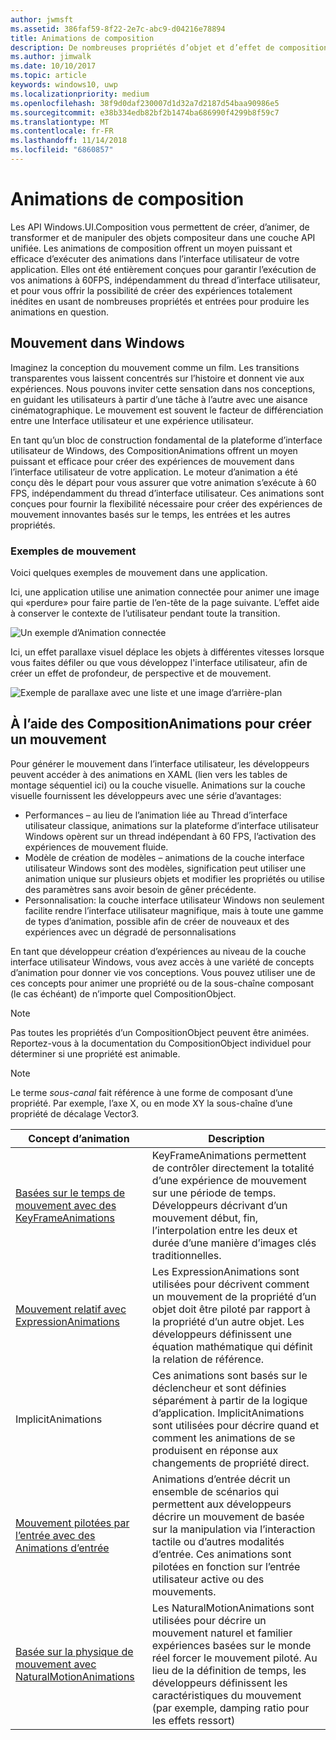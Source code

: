 ```yaml
---
author: jwmsft
ms.assetid: 386faf59-8f22-2e7c-abc9-d04216e78894
title: Animations de composition
description: De nombreuses propriétés d’objet et d’effet de composition peuvent être animées à l’aide d’animations par images clés et expressions, ce qui permet aux propriétés d’un élément d’interface utilisateur de changer dans le temps ou en fonction d’un calcul.
ms.author: jimwalk
ms.date: 10/10/2017
ms.topic: article
keywords: windows10, uwp
ms.localizationpriority: medium
ms.openlocfilehash: 38f9d0daf230007d1d32a7d2187d54baa90986e5
ms.sourcegitcommit: e38b334edb82bf2b1474ba686990f4299b8f59c7
ms.translationtype: MT
ms.contentlocale: fr-FR
ms.lasthandoff: 11/14/2018
ms.locfileid: "6860857"
---
```

# <a name="composition-animations"></a>Animations de composition

Les API Windows.UI.Composition vous permettent de créer, d’animer, de transformer et de manipuler des objets compositeur dans une couche API unifiée. Les animations de composition offrent un moyen puissant et efficace d’exécuter des animations dans l’interface utilisateur de votre application. Elles ont été entièrement conçues pour garantir l’exécution de vos animations à 60FPS, indépendamment du thread d’interface utilisateur, et pour vous offrir la possibilité de créer des expériences totalement inédites en usant de nombreuses propriétés et entrées pour produire les animations en question.

## <a name="motion-in-windows"></a>Mouvement dans Windows

Imaginez la conception du mouvement comme un film. Les transitions transparentes vous laissent concentrés sur l’histoire et donnent vie aux expériences. Nous pouvons inviter cette sensation dans nos conceptions, en guidant les utilisateurs à partir d’une tâche à l’autre avec une aisance cinématographique. Le mouvement est souvent le facteur de différenciation entre une Interface utilisateur et une expérience utilisateur.

En tant qu’un bloc de construction fondamental de la plateforme d’interface utilisateur de Windows, des CompositionAnimations offrent un moyen puissant et efficace pour créer des expériences de mouvement dans l’interface utilisateur de votre application. Le moteur d’animation a été conçu dès le départ pour vous assurer que votre animation s’exécute à 60 FPS, indépendamment du thread d’interface utilisateur. Ces animations sont conçues pour fournir la flexibilité nécessaire pour créer des expériences de mouvement innovantes basés sur le temps, les entrées et les autres propriétés.

### <a name="examples-of-motion"></a>Exemples de mouvement

Voici quelques exemples de mouvement dans une application.

Ici, une application utilise une animation connectée pour animer une image qui «perdure» pour faire partie de l’en-tête de la page suivante. L’effet aide à conserver le contexte de l’utilisateur pendant toute la transition.

![Un exemple d’Animation connectée](images/animation/connected-animation-example.gif)

Ici, un effet parallaxe visuel déplace les objets à différentes vitesses lorsque vous faites défiler ou que vous développez l'interface utilisateur, afin de créer un effet de profondeur, de perspective et de mouvement.

![Exemple de parallaxe avec une liste et une image d’arrière-plan](images/animation/parallax-example.gif)

## <a name="using-compositionanimations-to-create-motion"></a>À l’aide des CompositionAnimations pour créer un mouvement

Pour générer le mouvement dans l’interface utilisateur, les développeurs peuvent accéder à des animations en XAML (lien vers les tables de montage séquentiel ici) ou la couche visuelle. Animations sur la couche visuelle fournissent les développeurs avec une série d’avantages:

- Performances – au lieu de l’animation liée au Thread d’interface utilisateur classique, animations sur la plateforme d’interface utilisateur Windows opèrent sur un thread indépendant à 60 FPS, l’activation des expériences de mouvement fluide.
- Modèle de création de modèles – animations de la couche interface utilisateur Windows sont des modèles, signification peut utiliser une animation unique sur plusieurs objets et modifier les propriétés ou utilise des paramètres sans avoir besoin de gêner précédente.
- Personnalisation: la couche interface utilisateur Windows non seulement facilite rendre l’interface utilisateur magnifique, mais à toute une gamme de types d’animation, possible afin de créer de nouveaux et des expériences avec un dégradé de personnalisations

En tant que développeur création d’expériences au niveau de la couche interface utilisateur Windows, vous avez accès à une variété de concepts d’animation pour donner vie vos conceptions. Vous pouvez utiliser une de ces concepts pour animer une propriété ou de la sous-chaîne composant (le cas échéant) de n’importe quel CompositionObject.

> [!NOTE]
> Pas toutes les propriétés d’un CompositionObject peuvent être animées. Reportez-vous à la documentation du CompositionObject individuel pour déterminer si une propriété est animable.

> [!NOTE]
> Le terme _sous-canal_ fait référence à une forme de composant d’une propriété. Par exemple, l’axe X, ou en mode XY la sous-chaîne d’une propriété de décalage Vector3.

| Concept d’animation | Description |
| ----------------- | ----------- |
| [Basées sur le temps de mouvement avec des KeyFrameAnimations](time-animations.md)  | KeyFrameAnimations permettent de contrôler directement la totalité d’une expérience de mouvement sur une période de temps. Développeurs décrivant d’un mouvement début, fin, l’interpolation entre les deux et durée d’une manière d’images clés traditionnelles. |
| [Mouvement relatif avec ExpressionAnimations](relation-animations.md)  | Les ExpressionAnimations sont utilisées pour décrivent comment un mouvement de la propriété d’un objet doit être piloté par rapport à la propriété d’un autre objet. Les développeurs définissent une équation mathématique qui définit la relation de référence. |
| ImplicitAnimations | Ces animations sont basés sur le déclencheur et sont définies séparément à partir de la logique d’application. ImplicitAnimations sont utilisées pour décrire quand et comment les animations de se produisent en réponse aux changements de propriété direct. |
| [Mouvement pilotées par l’entrée avec des Animations d’entrée](input-driven-animations.md)  | Animations d’entrée décrit un ensemble de scénarios qui permettent aux développeurs décrire un mouvement de basée sur la manipulation via l’interaction tactile ou d’autres modalités d’entrée. Ces animations sont pilotées en fonction sur l’entrée utilisateur active ou des mouvements. |
| [Basée sur la physique de mouvement avec NaturalMotionAnimations](natural-animations.md)  | Les NaturalMotionAnimations sont utilisées pour décrire un mouvement naturel et familier expériences basées sur le monde réel forcer le mouvement piloté. Au lieu de la définition de temps, les développeurs définissent les caractéristiques du mouvement (par exemple, damping ratio pour les effets ressort) |
